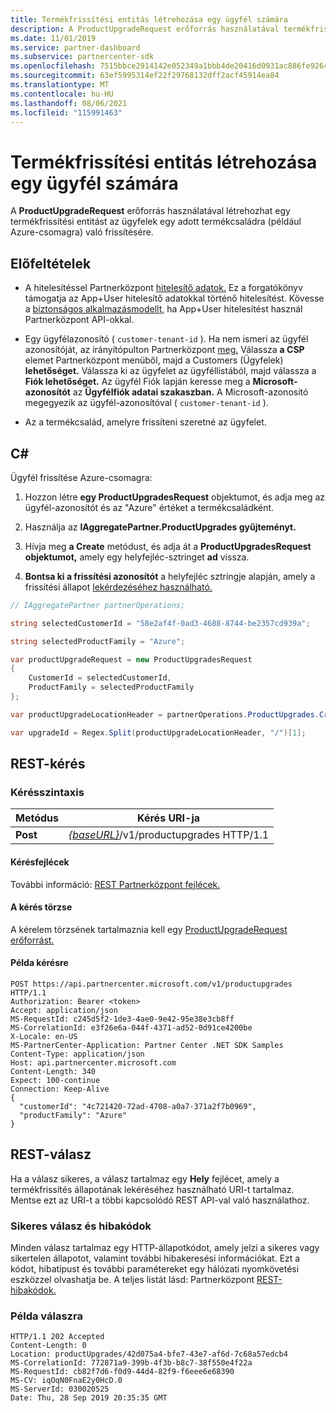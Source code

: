 ```yaml
---
title: Termékfrissítési entitás létrehozása egy ügyfél számára
description: A ProductUpgradeRequest erőforrás használatával termékfrissítési entitást hozhat létre az ügyfelek egy adott termékcsaládra való frissítésére.
ms.date: 11/01/2019
ms.service: partner-dashboard
ms.subservice: partnercenter-sdk
ms.openlocfilehash: 7515bbce2914142e052349a1bbb4de20416d0931ac886fe9264cc4d3b8c1f734
ms.sourcegitcommit: 63ef5995314ef22f29768132dff2acf45914ea84
ms.translationtype: MT
ms.contentlocale: hu-HU
ms.lasthandoff: 08/06/2021
ms.locfileid: "115991463"
---
```

# <a name="create-a-product-upgrade-entity-for-a-customer"></a>Termékfrissítési entitás létrehozása egy ügyfél számára

A **ProductUpgradeRequest** erőforrás használatával létrehozhat egy termékfrissítési entitást az ügyfelek egy adott termékcsaládra (például Azure-csomagra) való frissítésére.

## <a name="prerequisites"></a>Előfeltételek

- A hitelesítéssel Partnerközpont [hitelesítő adatok.](partner-center-authentication.md) Ez a forgatókönyv támogatja az App+User hitelesítő adatokkal történő hitelesítést. Kövesse a [biztonságos alkalmazásmodellt,](enable-secure-app-model.md) ha App+User hitelesítést használ Partnerközpont API-okkal.

- Egy ügyfélazonosító ( `customer-tenant-id` ). Ha nem ismeri az ügyfél azonosítóját, az irányítópulton Partnerközpont [meg.](https://partner.microsoft.com/dashboard) Válassza **a CSP** elemet Partnerközpont menüből, majd a Customers (Ügyfelek) **lehetőséget.** Válassza ki az ügyfelet az ügyféllistából, majd válassza a **Fiók lehetőséget.** Az ügyfél Fiók lapján keresse meg a **Microsoft-azonosítót** az **Ügyfélfiók adatai szakaszban.** A Microsoft-azonosító megegyezik az ügyfél-azonosítóval ( `customer-tenant-id` ).

- Az a termékcsalád, amelyre frissíteni szeretné az ügyfelet.

## <a name="c"></a>C\#

Ügyfél frissítése Azure-csomagra:

1. Hozzon létre **egy ProductUpgradesRequest** objektumot, és adja meg az ügyfél-azonosítót és az "Azure" értéket a termékcsaládként.

2. Használja az **IAggregatePartner.ProductUpgrades gyűjteményt.**

3. Hívja meg **a Create** metódust, és adja át a **ProductUpgradesRequest objektumot,** amely egy helyfejléc-sztringet **ad** vissza.

4. **Bontsa ki a frissítési azonosítót** a helyfejléc sztringje alapján, amely a frissítési állapot [lekérdezéséhez használható.](get-product-upgrade-status.md)

```csharp
// IAggregatePartner partnerOperations;

string selectedCustomerId = "58e2af4f-0ad3-4688-8744-be2357cd939a";

string selectedProductFamily = "Azure";

var productUpgradeRequest = new ProductUpgradesRequest
{
    CustomerId = selectedCustomerId,
    ProductFamily = selectedProductFamily
};

var productUpgradeLocationHeader = partnerOperations.ProductUpgrades.Create(productUpgradeRequest);

var upgradeId = Regex.Split(productUpgradeLocationHeader, "/")[1];

```

## <a name="rest-request"></a>REST-kérés

### <a name="request-syntax"></a>Kérésszintaxis

| Metódus   | Kérés URI-ja                                                                                   |
|----------|-----------------------------------------------------------------------------------------------|
| **Post** | [*{baseURL}*](partner-center-rest-urls.md)/v1/productupgrades HTTP/1.1 |

#### <a name="request-headers"></a>Kérésfejlécek

További információ: [REST Partnerközpont fejlécek.](headers.md)

#### <a name="request-body"></a>A kérés törzse

A kérelem törzsének tartalmaznia kell egy [ProductUpgradeRequest erőforrást.](product-upgrade-resources.md#productupgraderequest)

#### <a name="request-example"></a>Példa kérésre

```http
POST https://api.partnercenter.microsoft.com/v1/productupgrades HTTP/1.1
Authorization: Bearer <token>
Accept: application/json
MS-RequestId: c245d5f2-1de3-4ae0-9e42-95e38e3cb8ff
MS-CorrelationId: e3f26e6a-044f-4371-ad52-0d91ce4200be
X-Locale: en-US
MS-PartnerCenter-Application: Partner Center .NET SDK Samples
Content-Type: application/json
Host: api.partnercenter.microsoft.com
Content-Length: 340
Expect: 100-continue
Connection: Keep-Alive
{
  "customerId": "4c721420-72ad-4708-a0a7-371a2f7b0969",
  "productFamily": "Azure"
}
```

## <a name="rest-response"></a>REST-válasz

Ha a válasz sikeres, a válasz tartalmaz egy **Hely** fejlécet, amely a termékfrissítés állapotának lekéréséhez használható URI-t tartalmaz. Mentse ezt az URI-t a többi kapcsolódó REST API-val való használathoz.

### <a name="response-success-and-error-codes"></a>Sikeres válasz és hibakódok

Minden válasz tartalmaz egy HTTP-állapotkódot, amely jelzi a sikeres vagy sikertelen állapotot, valamint további hibakeresési információkat. Ezt a kódot, hibatípust és további paramétereket egy hálózati nyomkövetési eszközzel olvashatja be. A teljes listát lásd: Partnerközpont [REST-hibakódok.](error-codes.md)

### <a name="response-example"></a>Példa válaszra

```http
HTTP/1.1 202 Accepted
Content-Length: 0
Location: productUpgrades/42d075a4-bfe7-43e7-af6d-7c68a57edcb4
MS-CorrelationId: 772871a9-399b-4f3b-b8c7-38f550e4f22a
MS-RequestId: cb82f7d6-f0d9-44d4-82f9-f6eee6e68390
MS-CV: iqOqN0FnaE2y0HcD.0
MS-ServerId: 030020525
Date: Thu, 28 Sep 2019 20:35:35 GMT
```
